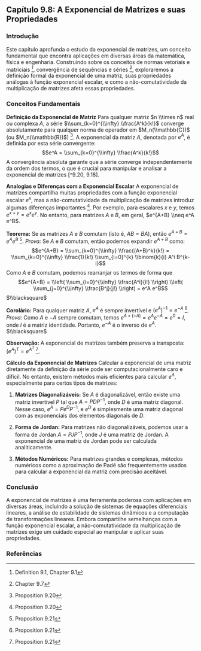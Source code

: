 ## Capítulo 9.8: A Exponencial de Matrizes e suas Propriedades

### Introdução
Este capítulo aprofunda o estudo da exponencial de matrizes, um conceito fundamental que encontra aplicações em diversas áreas da matemática, física e engenharia. Construindo sobre os conceitos de normas vetoriais e matriciais [^1], convergência de sequências e séries [^9.7], exploraremos a definição formal da exponencial de uma matriz, suas propriedades análogas à função exponencial escalar, e como a não-comutatividade da multiplicação de matrizes afeta essas propriedades.

### Conceitos Fundamentais
**Definição da Exponencial de Matriz**
Para qualquer matriz $n \\times n$ real ou complexa $A$, a série $\\sum_{k=0}^{\\infty} \\frac{A^k}{k!}$ converge absolutamente para qualquer norma de operador em $M_n(\\mathbb{C})$ (ou $M_n(\\mathbb{R})$) [^9.20]. A exponencial da matriz $A$, denotada por $e^A$, é definida por esta série convergente:
$$e^A = \\sum_{k=0}^{\\infty} \\frac{A^k}{k!}$$
A convergência absoluta garante que a série converge independentemente da ordem dos termos, o que é crucial para manipular e analisar a exponencial de matrizes [^9.20, 9.18].

**Analogias e Diferenças com a Exponencial Escalar**
A exponencial de matrizes compartilha muitas propriedades com a função exponencial escalar $e^x$, mas a não-comutatividade da multiplicação de matrizes introduz algumas diferenças importantes [^9.20]. Por exemplo, para escalares $x$ e $y$, temos $e^{x+y} = e^x e^y$. No entanto, para matrizes $A$ e $B$, em geral, $e^{A+B} \\neq e^A e^B$.

**Teorema:** Se as matrizes $A$ e $B$ comutam (isto é, $AB = BA$), então $e^{A+B} = e^A e^B$ [^9.21].
*Prova:* Se $A$ e $B$ comutam, então podemos expandir $e^{A+B}$ como:
$$e^{A+B} = \\sum_{k=0}^{\\infty} \\frac{(A+B)^k}{k!} = \\sum_{k=0}^{\\infty} \\frac{1}{k!} \\sum_{i=0}^{k} \\binom{k}{i} A^i B^{k-i}$$
Como $A$ e $B$ comutam, podemos rearranjar os termos de forma que
$$e^{A+B} = \\left( \\sum_{i=0}^{\\infty} \\frac{A^i}{i!} \\right) \\left( \\sum_{j=0}^{\\infty} \\frac{B^j}{j!} \\right) = e^A e^B$$
$\\blacksquare$

**Corolário:** Para qualquer matriz $A$, $e^A$ é sempre invertível e $(e^A)^{-1} = e^{-A}$ [^9.21].
*Prova:* Como $A$ e $-A$ sempre comutam, temos $e^{A+(-A)} = e^A e^{-A} = e^0 = I$, onde $I$ é a matriz identidade. Portanto, $e^{-A}$ é o inverso de $e^A$. $\\blacksquare$

**Observação:** A exponencial de matrizes também preserva a transposta: $(e^A)^T = e^{A^T}$ [^9.21].

**Cálculo da Exponencial de Matrizes**
Calcular a exponencial de uma matriz diretamente da definição da série pode ser computacionalmente caro e difícil. No entanto, existem métodos mais eficientes para calcular $e^A$, especialmente para certos tipos de matrizes:

1.  **Matrizes Diagonalizáveis:** Se $A$ é diagonalizável, então existe uma matriz invertível $P$ tal que $A = PDP^{-1}$, onde $D$ é uma matriz diagonal. Nesse caso, $e^A = Pe^D P^{-1}$, e $e^D$ é simplesmente uma matriz diagonal com as exponenciais dos elementos diagonais de $D$.

2.  **Forma de Jordan:** Para matrizes não diagonalizáveis, podemos usar a forma de Jordan $A = PJP^{-1}$, onde $J$ é uma matriz de Jordan. A exponencial de uma matriz de Jordan pode ser calculada analiticamente.

3.  **Métodos Numéricos:** Para matrizes grandes e complexas, métodos numéricos como a aproximação de Padé são frequentemente usados para calcular a exponencial da matriz com precisão aceitável.

### Conclusão
A exponencial de matrizes é uma ferramenta poderosa com aplicações em diversas áreas, incluindo a solução de sistemas de equações diferenciais lineares, a análise de estabilidade de sistemas dinâmicos e a computação de transformações lineares. Embora compartilhe semelhanças com a função exponencial escalar, a não-comutatividade da multiplicação de matrizes exige um cuidado especial ao manipular e aplicar suas propriedades.

### Referências
[^1]: Definition 9.1, Chapter 9.1
[^9.7]: Chapter 9.7
[^9.18]: Proposition 9.18
[^9.20]: Proposition 9.20
[^9.21]: Proposition 9.21
<!-- END -->